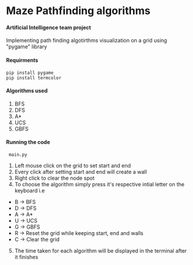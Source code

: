 # Maze Pathfinding algorithms

#### Artificial Intelligence team project

Implementing path finding algotirthms visualization on a grid using "pygame" library

#### Requirments

```
pip install pygame
pip install termcolor
```

#### Algorithms used

1. BFS
2. DFS
3. A*
4. UCS
5. GBFS

#### Running the code

``` main.py```

1. Left mouse click on the grid to set start and end
2. Every click after setting start and end will create a wall
3. Right click to clear the node spot
4. To choose the algorithm simply press it's respective intial letter on the keyboard
i.e
* B -> BFS
* D -> DFS
* A -> A*
* U -> UCS
* G -> GBFS
* R -> Reset the grid while keeping start, end and walls
* C -> Clear the grid
5. The time taken for each algorithm will be displayed in the terminal after it finishes

